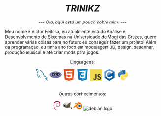 <H1 align=center><i>TRINIKZ</i></H1>
<p align=center><i>--- Olá, aqui está um pouco sobre mim. ---</i></p>
<p>  Meu nome é Victor Feitosa, eu atualmente estudo Análise e Desenvolvimento de Sistemas na Universidade de Mogi das Cruzes, quero aprender várias coisas para no futuro eu conseguir fazer um projeto! Além da programação, eu tinha alto foco em modelagem 3D, design, desenhar, produção músical e até criar mods para jogos.</p>
<div align=center>
  <p>Linguagens:</p>
  <img src="https://raw.githubusercontent.com/devicons/devicon/master/icons/mysql/mysql-original.svg"  width="40" height="40"> </img>
  <img src="https://raw.githubusercontent.com/devicons/devicon/master/icons/php/php-original.svg" width="40" height="40"> </img></a>  
  <img src="https://raw.githubusercontent.com/devicons/devicon/master/icons/html5/html5-original.svg" alt="html.logo" width="40" height="40"> </img>
  <img src="https://raw.githubusercontent.com/devicons/devicon/master/icons/css3/css3-original.svg" alt="css.logo" width="40" height="40"> </img>
  <img src="https://raw.githubusercontent.com/devicons/devicon/master/icons/javascript/javascript-original.svg" width="40" height="40"> </img>
  <img src="https://raw.githubusercontent.com/devicons/devicon/master/icons/c/c-original.svg" alt="c.logo" widht="40" height="40"> </img>
  <img src="https://raw.githubusercontent.com/devicons/devicon/master/icons/python/python-original.svg" alt="python.logo" width="40" height="40"> </img>
</div>
<br>
<div>
  <div align=center>
  <p>Outros conhecimentos: </p>
<a><img src="https://raw.githubusercontent.com/devicons/devicon/master/icons/debian/debian-original.svg" alt="debian.logo" width="30" height="30"> </img></a>
<a><img src="https://raw.githubusercontent.com/devicons/devicon/master/icons/gimp/gimp-original.svg" alt="gimp.logo" width="30" height="30"> </img></a>
<a><img src="https://raw.githubusercontent.com/devicons/devicon/master/icons/blender/blender-original.svg" alt="blender.logo" width="30" height="30"> </img></a>
<a><img src="https://upload.wikimedia.org/wikipedia/pt/7/7e/Fl_studio_logo.png" alt="debian.logo" width="30" height="30"> </img></a>
</div>

